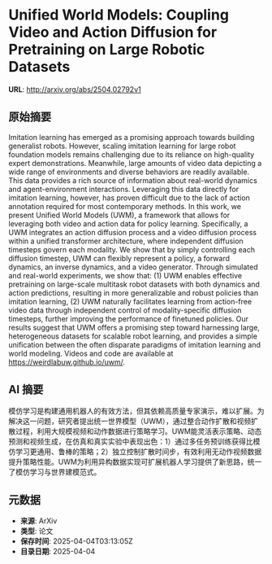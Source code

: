 # Unified World Models: Coupling Video and Action Diffusion for Pretraining on Large Robotic Datasets

**URL**: http://arxiv.org/abs/2504.02792v1

## 原始摘要

Imitation learning has emerged as a promising approach towards building
generalist robots. However, scaling imitation learning for large robot
foundation models remains challenging due to its reliance on high-quality
expert demonstrations. Meanwhile, large amounts of video data depicting a wide
range of environments and diverse behaviors are readily available. This data
provides a rich source of information about real-world dynamics and
agent-environment interactions. Leveraging this data directly for imitation
learning, however, has proven difficult due to the lack of action annotation
required for most contemporary methods. In this work, we present Unified World
Models (UWM), a framework that allows for leveraging both video and action data
for policy learning. Specifically, a UWM integrates an action diffusion process
and a video diffusion process within a unified transformer architecture, where
independent diffusion timesteps govern each modality. We show that by simply
controlling each diffusion timestep, UWM can flexibly represent a policy, a
forward dynamics, an inverse dynamics, and a video generator. Through simulated
and real-world experiments, we show that: (1) UWM enables effective pretraining
on large-scale multitask robot datasets with both dynamics and action
predictions, resulting in more generalizable and robust policies than imitation
learning, (2) UWM naturally facilitates learning from action-free video data
through independent control of modality-specific diffusion timesteps, further
improving the performance of finetuned policies. Our results suggest that UWM
offers a promising step toward harnessing large, heterogeneous datasets for
scalable robot learning, and provides a simple unification between the often
disparate paradigms of imitation learning and world modeling. Videos and code
are available at https://weirdlabuw.github.io/uwm/.


## AI 摘要

模仿学习是构建通用机器人的有效方法，但其依赖高质量专家演示，难以扩展。为解决这一问题，研究者提出统一世界模型（UWM），通过整合动作扩散和视频扩散过程，利用大规模视频和动作数据进行策略学习。UWM能灵活表示策略、动态预测和视频生成，在仿真和真实实验中表现出色：1）通过多任务预训练获得比模仿学习更通用、鲁棒的策略；2）独立控制扩散时间步，有效利用无动作视频数据提升策略性能。UWM为利用异构数据实现可扩展机器人学习提供了新思路，统一了模仿学习与世界建模范式。

## 元数据

- **来源**: ArXiv
- **类型**: 论文
- **保存时间**: 2025-04-04T03:13:05Z
- **目录日期**: 2025-04-04
